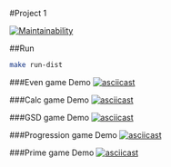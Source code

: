 #Project 1 

[![Maintainability](https://api.codeclimate.com/v1/badges/21d1fc6ba68de786a487/maintainability)](https://codeclimate.com/github/Pendalf2004/java-project-61/maintainability)

##Run
```bash
make run-dist
```

###Even game Demo
[![asciicast](https://asciinema.org/a/hqvFJEpObHBoOj9QdFsqH2zTp.svg)](https://asciinema.org/a/hqvFJEpObHBoOj9QdFsqH2zTp)

###Calc game Demo
[![asciicast](https://asciinema.org/a/Ir33lbAz8RnOgkQbM8EU5sElU.svg)](https://asciinema.org/a/Ir33lbAz8RnOgkQbM8EU5sElU)

###GSD game Demo
[![asciicast](https://asciinema.org/a/E8GLCpDKAwimKjr7e1CEsleW8.svg)](https://asciinema.org/a/E8GLCpDKAwimKjr7e1CEsleW8)

###Progression game Demo
[![asciicast](https://asciinema.org/a/d6eSPnPIcemujJHsOxPDUxYlG.svg)](https://asciinema.org/a/d6eSPnPIcemujJHsOxPDUxYlG)

###Prime game Demo
[![asciicast](https://asciinema.org/a/FI0Ol12WPq5MvfwSM8DloeKU8.svg)](https://asciinema.org/a/FI0Ol12WPq5MvfwSM8DloeKU8)
